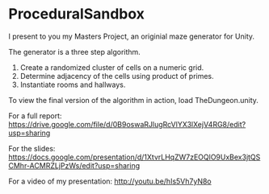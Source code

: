 ProceduralSandbox
=================

I present to you my Masters Project, an originial maze generator for Unity.

The generator is a three step algorithm. 
1. Create a randomized cluster of cells on a numeric grid.
2. Determine adjacency of the cells using product of primes.
3. Instantiate rooms and hallways.

To view the final version of the algorithm in action, load TheDungeon.unity.

For a full report: https://drive.google.com/file/d/0B9oswaRJlugRcVlYX3lXejV4RG8/edit?usp=sharing

For the slides: https://docs.google.com/presentation/d/1XtvrLHqZW7zEOQlO9UxBex3jtQSCMhr-ACMRZLjPzWs/edit?usp=sharing

For a video of my presentation: http://youtu.be/hIs5Vh7yN8o


